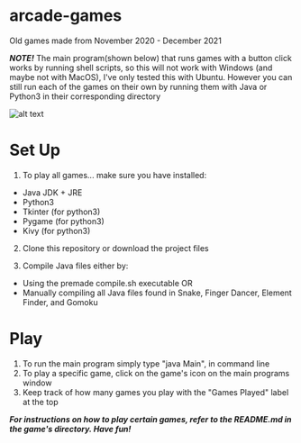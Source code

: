 # arcade-games
Old games made from November 2020 - December 2021

***NOTE!***
The main program(shown below) that runs games with a button click works by running shell scripts, 
so this will not work with Windows (and maybe not with MacOS), I've only tested this with Ubuntu. 
However you can still run each of the games on their own by running them with Java or Python3 in their corresponding directory

![alt text](https://github.com/LiljaKiiski/arcade-games/blob/master/images/cover.png)

# Set Up
1. To play all games... make sure you have installed:
- Java JDK + JRE
- Python3
- Tkinter (for python3)
- Pygame (for python3)
- Kivy (for python3)

2. Clone this repository or download the project files

4. Compile Java files either by:
- Using the premade compile.sh executable OR
- Manually compiling all Java files found in Snake, Finger Dancer, Element Finder, and Gomoku

# Play
1. To run the main program simply type "java Main", in command line
2. To play a specific game, click on the game's icon on the main programs window
3. Keep track of how many games you play with the "Games Played" label at the top

***For instructions on how to play certain games, refer to the README.md in the game's directory. Have fun!***
